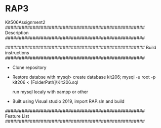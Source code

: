 # RAP3
Kit506Assignment2
###################################################
Description
###################################################

###################################################
Build instructions
###################################################

- Clone repository
- Restore databse with
  mysql> create database kit206;
  mysql -u root -p kit206 < [FolderPath]\Kit206.sql
  
  run mysql localy with xampp or other

- Built using Visual studio 2019, import RAP.sln and build

###################################################
Feature List
###################################################
